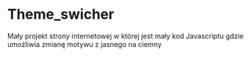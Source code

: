 # Theme_swicher
Mały projekt strony internetowej w której jest  mały kod Javascriptu gdzie umożliwia zmianę motywu z jasnego na ciemny 

